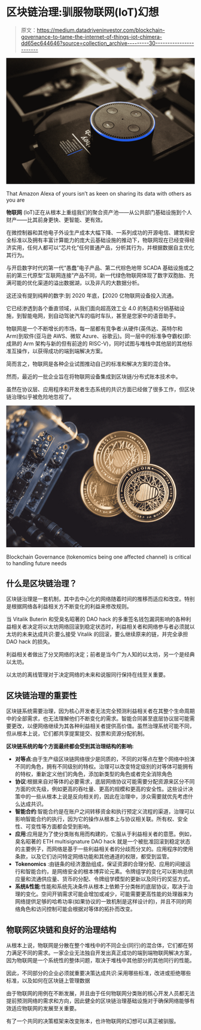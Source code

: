 # 区块链治理:驯服物联网(IoT)幻想

> 原文：<https://medium.datadriveninvestor.com/blockchain-governance-to-tame-the-internet-of-things-iot-chimera-dd65ec644646?source=collection_archive---------30----------------------->

![](img/d2820c176c0359180904cc48c3a374aa.png)

That Amazon Alexa of yours isn’t as keen on sharing its data with others as you are

**物联网** (IoT)正在从根本上重组我们的聚合资产池——从公共部门基础设施到个人财产——比其前身更快、更智能、更有效。

在微控制器和其他电子外设生产成本大幅下降、一系列成功的开源电信、建筑和安全标准以及拥有丰富计算能力的庞大云基础设施的推动下，物联网现在已经变得经济实用，任何人都可以“芯片化”任何普通产品，分析其行为，并根据数据自主优化其行为。

与开启数字时代的第一代“愚蠢”电子产品、第二代棕色地带 SCADA 基础设施或之前的第三代原型“互联网连接”产品不同，新一代绿色物联网体现了数字双胞胎、充满可能的优化渠道的溢出数据湖，以及非凡的大数据分析。

这还没有提到纯粹的数字:到 2020 年底，【2020 亿物联网设备投入流通。

它已经渗透到各个垂直领域，从我们面向超高效工业 4.0 的制造和分销基础设施，到智能电网，到自动驾驶汽车的临时车队，甚至是您家中的语音助手。

物联网是一个不断增长的市场，每一层都有竞争者:从硬件(英伟达、英特尔和 Arm)到软件(亚马逊 AWS、微软 Azure、谷歌云)。同一层中的标准争夺霸权(即:成熟的 Arm 架构与新的但有前途的 RISC-V)，同时试图与堆栈中其他层的其他标准互操作，以获得成功的端到端解决方案。

简而言之，物联网是各种企业试图推动自己的标准和解决方案的混合体。

然而，最近的一批企业旨在将物联网设备集成到区块链/分布式账本技术中。

虽然在协议层、应用程序和开发者生态系统的共识方面已经做了很多工作，但区块链治理似乎被危险地忽视了。

![](img/c7706df4f7a4972d28e6e35e6311f13f.png)

Blockchain Governance (tokenomics being one affected channel) is critical to handling future needs

## 什么是区块链治理？

区块链治理是一套机制，其中去中心化的网络随着时间的推移而适应和改变。特别是根据网络各利益相关方不断变化的利益来修改规则。

当 Vitalik Buterin 和受臭名昭著的 DAO hack 的多重签名钱包漏洞影响的各种利益相关者决定将以太坊网络回滚到稳定状态时，利益相关者和网络参与者必须就以太坊的未来达成共识:要么接受 Vitalik 的回滚，要么继续原来的链，并完全承担 DAO hack 的损失。

利益相关者做出了分叉网络的决定；前者是当今广为人知的以太坊，另一个是经典以太坊。

以太坊的离线管理对于决定网络的未来和说服同行保持在线至关重要。

## 区块链治理的重要性

区块链系统需要治理，因为核心开发者无法完全预测利益相关者在其整个生命周期中的全部需求，也无法理解他们不断变化的需求。智能合同甚至底层协议层可能需要更改，以便网络继续为其各种利益相关者提供高价值。虽然治理系统可能不同，但从根本上说，它们都共享提案提交、投票和资源分配机制。

**区块链系统的每个方面最终都会受到其治理结构的影响:**

*   **对等点**:由于生产级区块链网络很少是同质的，不同的对等点在整个网络中扮演不同的角色，拥有不同级别的特权。治理可以改变特定级别的对等体可能拥有的特权，重新定义他们的角色，添加新类型的角色或者完全消除角色
*   **协议**:根据来自对等体的必要需求，底层网络协议可能需要分配资源来区分不同方面的优先级，例如更高的吞吐量、更高的规模和更高的安全性。这些设计决策中的一些从根本上说是反向相关的，因此在治理中，涉众需要就优先考虑什么达成共识。
*   **智能合约**:智能合约是在账户之间转移资金和执行预定义流程的渠道，治理可以影响智能合约的执行，因为它的操作从根本上与协议相关联。所有权、安全性、可变性等方面都会受到影响。
*   **应用**:应用是为了使分类账有用而构建的，它服从于利益相关者的意愿。例如，臭名昭著的 ETH multisignature DAO hack 就是一个被批准回滚到稳定状态的主要例子，而网络是基于一些利益相关者的分歧而分叉的。应用程序的使用条款，以及它们访问特定网络功能和其他通道的权限，都受到监管。
*   **Tokenomics** :由链条的经济激励组成，保证资源的合理分配、应用的间接运行和智能合约，是网络安全的根本博弈论元素。令牌组学的变化可以影响总供应量和流通供应量、货币的分配、令牌组学模型的更新以及同行的奖惩方式。
*   **系统&性能**:性能和系统先决条件从根本上依赖于分类帐的底层协议，取决于治理的变化。空间开销需求可能会增加或减少，可能需要更高性能的处理器来为网络提供足够的哈希功率(如果协议的一致机制是这样设计的)，并且不同的网络角色和访问控制可能会根据对等体的拓扑而改变。

## 物联网区块链和良好的治理结构

从根本上说，物联网是分散在整个堆栈中的不同企业(同行)的混合体，它们都在努力满足不同的需求。一家企业无法独自开发出真正成功的端到端物联网解决方案，因为物联网是一个系统性的整体问题，取决于堆栈中其他部分的其他同行的性能。

因此，不同部分的企业必须就重要决策达成共识:采用哪些标准，改进或拒绝哪些标准，以及如何在区块链上管理数据

由于物联网的用例在不断发展，并且由于任何物联网分类账的核心开发人员都无法提前预测网络的需求和方向，因此健全的区块链治理基础设施对于确保网络能够有效适应物联网的发展至关重要。

有了一个共同的决策框架来改变账本，也许物联网的幻想可以真正被驯服。
